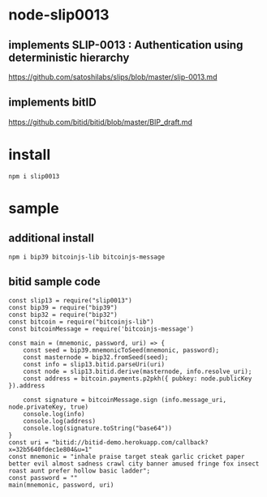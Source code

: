 # node-slip0013

## implements SLIP-0013 : Authentication using deterministic hierarchy

https://github.com/satoshilabs/slips/blob/master/slip-0013.md

## implements bitID

https://github.com/bitid/bitid/blob/master/BIP_draft.md


# install

```
npm i slip0013
```

# sample
 
## additional install

```
npm i bip39 bitcoinjs-lib bitcoinjs-message
```

## bitid sample code

```
const slip13 = require("slip0013")
const bip39 = require("bip39")
const bip32 = require("bip32")
const bitcoin = require("bitcoinjs-lib")
const bitcoinMessage = require('bitcoinjs-message')

const main = (mnemonic, password, uri) => {
    const seed = bip39.mnemonicToSeed(mnemonic, password);
    const masternode = bip32.fromSeed(seed);
    const info = slip13.bitid.parseUri(uri)
    const node = slip13.bitid.derive(masternode, info.resolve_uri);
    const address = bitcoin.payments.p2pkh({ pubkey: node.publicKey }).address

    const signature = bitcoinMessage.sign (info.message_uri, node.privateKey, true)
    console.log(info)
    console.log(address)
    console.log(signature.toString("base64"))
}
const uri = "bitid://bitid-demo.herokuapp.com/callback?x=32b5640fdec1e804&u=1"
const mnemonic = "inhale praise target steak garlic cricket paper better evil almost sadness crawl city banner amused fringe fox insect roast aunt prefer hollow basic ladder";
const password = ""
main(mnemonic, password, uri)
```



